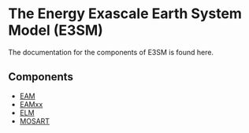 # The Energy Exascale Earth System Model (E3SM)

The documentation for the components of E3SM is found here.

## Components
- [EAM](./EAM/index.md)
- [EAMxx](./EAMxx/index.md)
- [ELM](./ELM/index.md)
- [MOSART](./MOSART/index.md)


